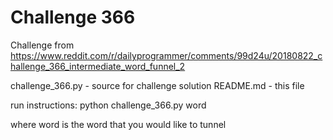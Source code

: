 # Challenge 366

Challenge from https://www.reddit.com/r/dailyprogrammer/comments/99d24u/20180822_challenge_366_intermediate_word_funnel_2

challenge_366.py - source for challenge solution
README.md - this file

run instructions:
python challenge_366.py word

where word is the word that you would like to tunnel
